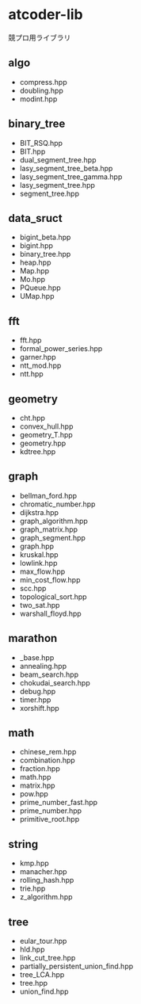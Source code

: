 # atcoder-lib

競プロ用ライブラリ

## algo

- compress.hpp
- doubling.hpp
- modint.hpp

## binary_tree

- BIT_RSQ.hpp
- BIT.hpp
- dual_segment_tree.hpp
- lasy_segment_tree_beta.hpp
- lasy_segment_tree_gamma.hpp
- lasy_segment_tree.hpp
- segment_tree.hpp

## data_sruct

- bigint_beta.hpp
- bigint.hpp
- binary_tree.hpp
- heap.hpp
- Map.hpp
- Mo.hpp
- PQueue.hpp
- UMap.hpp

## fft

- fft.hpp
- formal_power_series.hpp
- garner.hpp
- ntt_mod.hpp
- ntt.hpp

## geometry

- cht.hpp
- convex_hull.hpp
- geometry_T.hpp
- geometry.hpp
- kdtree.hpp

## graph

- bellman_ford.hpp
- chromatic_number.hpp
- dijkstra.hpp
- graph_algorithm.hpp
- graph_matrix.hpp
- graph_segment.hpp
- graph.hpp
- kruskal.hpp
- lowlink.hpp
- max_flow.hpp
- min_cost_flow.hpp
- scc.hpp
- topological_sort.hpp
- two_sat.hpp
- warshall_floyd.hpp

## marathon

- _base.hpp
- annealing.hpp
- beam_search.hpp
- chokudai_search.hpp
- debug.hpp
- timer.hpp
- xorshift.hpp

## math

- chinese_rem.hpp
- combination.hpp
- fraction.hpp
- math.hpp
- matrix.hpp
- pow.hpp
- prime_number_fast.hpp
- prime_number.hpp
- primitive_root.hpp

## string

- kmp.hpp
- manacher.hpp
- rolling_hash.hpp
- trie.hpp
- z_algorithm.hpp

## tree

- eular_tour.hpp
- hld.hpp
- link_cut_tree.hpp
- partially_persistent_union_find.hpp
- tree_LCA.hpp
- tree.hpp
- union_find.hpp
